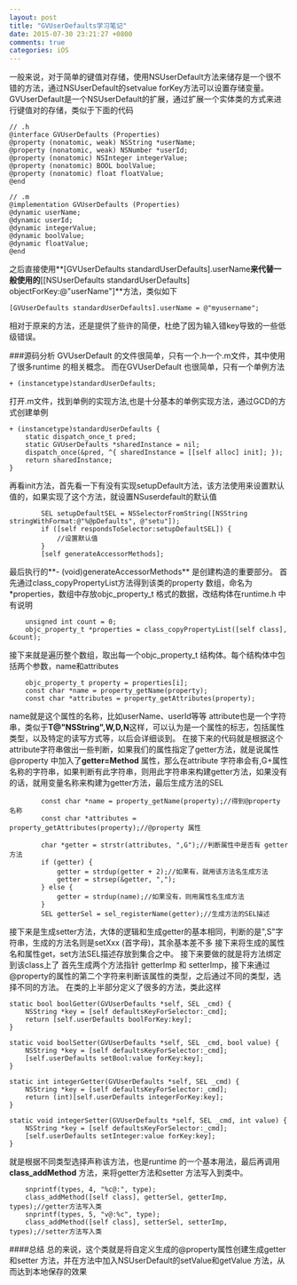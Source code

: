 ```yaml
---
layout: post
title: "GVUserDefaults学习笔记"
date: 2015-07-30 23:21:27 +0800
comments: true
categories: iOS
---
```

一般来说，对于简单的键值对存储，使用NSUserDefault方法来储存是一个很不错的方法，通过NSUserDefault的setvalue forKey方法可以设置存储变量。
GVUserDefault是一个NSUserDefault的扩展，通过扩展一个实体类的方式来进行键值对的存储，类似于下面的代码
```
// .h
@interface GVUserDefaults (Properties)
@property (nonatomic, weak) NSString *userName;
@property (nonatomic, weak) NSNumber *userId;
@property (nonatomic) NSInteger integerValue;
@property (nonatomic) BOOL boolValue;
@property (nonatomic) float floatValue;
@end

// .m
@implementation GVUserDefaults (Properties)
@dynamic userName;
@dynamic userId;
@dynamic integerValue;
@dynamic boolValue;
@dynamic floatValue;
@end
```
之后直接使用**[GVUserDefaults standardUserDefaults].userName**来代替一般使用的**[[NSUserDefaults standardUserDefaults] objectForKey:@"userName"]**方法，类似如下
```
[GVUserDefaults standardUserDefaults].userName = @"myusername";
```
相对于原来的方法，还是提供了些许的简便，杜绝了因为输入错key导致的一些低级错误。

###源码分析
GVUserDefault 的文件很简单，只有一个.h一个.m文件，其中使用了很多runtime 的相关概念。
而在GVUserDefault 也很简单，只有一个单例方法
```
+ (instancetype)standardUserDefaults;
```
打开.m文件，找到单例的实现方法,也是十分基本的单例实现方法，通过GCD的方式创建单例
```
+ (instancetype)standardUserDefaults {
    static dispatch_once_t pred;
    static GVUserDefaults *sharedInstance = nil;
    dispatch_once(&pred, ^{ sharedInstance = [[self alloc] init]; });
    return sharedInstance;
}
```
再看init方法，首先看一下有没有实现setupDefault方法，该方法使用来设置默认值的，如果实现了这个方法，就设置NSuserdefault的默认值
```
		SEL setupDefaultSEL = NSSelectorFromString([NSString stringWithFormat:@"%@pDefaults", @"setu"]);
        if ([self respondsToSelector:setupDefaultSEL]) {
        	//设置默认值
        }
        [self generateAccessorMethods];
```
最后执行的**- (void)generateAccessorMethods** 是创建构造的重要部分。
首先通过class_copyPropertyList方法得到该类的property 数组，命名为*properties，数组中存放objc_property_t 格式的数据，改结构体在runtime.h 中有说明
```
    unsigned int count = 0;
    objc_property_t *properties = class_copyPropertyList([self class], &count);
```
接下来就是遍历整个数组，取出每一个objc_property_t 结构体。每个结构体中包括两个参数，name和attributes
```
	objc_property_t property = properties[i];
    const char *name = property_getName(property);
    const char *attributes = property_getAttributes(property);
```
name就是这个属性的名称，比如userName、userId等等
attribute也是一个字符串，类似于**T@"NSString",W,D,N**这样，可以认为是一个属性的标志，包括属性类型，以及特定的读写方式等，以后会详细谈到。
在接下来的代码就是根据这个attribute字符串做出一些判断，如果我们的属性指定了getter方法，就是说属性@property 中加入了**getter=Method** 属性，那么在attribute 字符串会有,G+属性名称的字符串，如果判断有此字符串，则用此字符串来构建getter方法，如果没有的话，就用变量名称来构建为getter方法，最后生成方法的SEL
```
        const char *name = property_getName(property);//得到@property 名称
        const char *attributes = property_getAttributes(property);//@property 属性

        char *getter = strstr(attributes, ",G");//判断属性中是否有 getter方法
        if (getter) {
            getter = strdup(getter + 2);//如果有，就用该方法名生成方法
            getter = strsep(&getter, ",");
        } else {
            getter = strdup(name);//如果没有，则用属性名生成方法
        }
        SEL getterSel = sel_registerName(getter);//生成方法的SEL描述
```
接下来是生成setter方法，大体的逻辑和生成getter的基本相同，判断的是",S"字符串，生成的方法名则是setXxx (首字母)，其余基本差不多
接下来将生成的属性名和属性get，set方法SEL描述存放到集合之中。
接下来要做的就是将方法绑定到该class上了
首先生成两个方法指针 getterImp 和 setterImp，接下来通过@property的属性的第二个字符来判断该属性的类型，之后通过不同的类型，选择不同的方法。
在类的上半部分定义了很多的方法，类此这样
```
static bool boolGetter(GVUserDefaults *self, SEL _cmd) {
    NSString *key = [self defaultsKeyForSelector:_cmd];
    return [self.userDefaults boolForKey:key];
}

static void boolSetter(GVUserDefaults *self, SEL _cmd, bool value) {
    NSString *key = [self defaultsKeyForSelector:_cmd];
    [self.userDefaults setBool:value forKey:key];
}

static int integerGetter(GVUserDefaults *self, SEL _cmd) {
    NSString *key = [self defaultsKeyForSelector:_cmd];
    return (int)[self.userDefaults integerForKey:key];
}

static void integerSetter(GVUserDefaults *self, SEL _cmd, int value) {
    NSString *key = [self defaultsKeyForSelector:_cmd];
    [self.userDefaults setInteger:value forKey:key];
}

```
就是根据不同类型选择声称该方法，也是runtime 的一个基本用法，最后再调用**class_addMethod** 方法，来将getter方法和setter 方法写入到类中。
```
	snprintf(types, 4, "%c@:", type);
    class_addMethod([self class], getterSel, getterImp, types);//getter方法写入类
    snprintf(types, 5, "v@:%c", type);
    class_addMethod([self class], setterSel, setterImp, types);//setter方法写入类
```

####总结
总的来说，这个类就是将自定义生成的@property属性创建生成getter 和setter 方法，并在方法中加入NSUserDefault的setValue和getValue 方法，从而达到本地保存的效果
